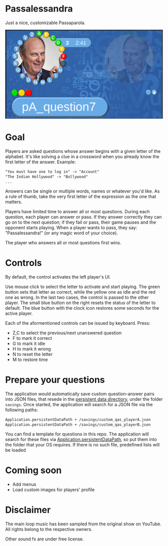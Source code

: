 # Passalessandra 
 Just a nice, customizable Passaparola.
 
![Example of game loop.](https://github.com/Fiordarancio/graduation-party-games/blob/main/Passalessandra/docs/example_game_loop.png "Example of game loop")

# Goal
 Players are asked questions whose answer begins with a given letter of the alphabet. It's like solving a clue in a crossword when you already know the first letter of the answer. Example: 

```
"You must have one to log in" -> "Account"
"The Indian Hollywood" -> "Bollywood"
...
```

Answers can be single or multiple words, names or whatever you'd like. As a rule of thumb, take the very first letter of the expression as the one that matters.

Players have limited time to answer all or most questions. 
During each question, each player can answer or pass. If they answer correctly they can go on to the next question; if they fail or pass, their game pauses and the opponent starts playing. When a player wants to pass, they say: "Passalessandra!" (or any magic word of your choice).

The player who answers all or most questions first wins.

# Controls
 By default, the control activates the left player's UI.

Use mouse click to select the letter to activate and start playing. 
The green button sets that letter as correct, while the yellow one as idle and the red one as wrong. In the last two cases, the control is passed to the other player.
The small blue button on the right resets the status of the letter to default.
The blue button with the clock icon restores some seconds for the active player.

Each of the aformentioned controls can be issued by keyboard. Press:
* Z,C to select the previous/next unanswered question
* F to mark it correct
* G to mark it idle
* H to mark it wrong
* N to reset the letter
* M to restore time

# Prepare your questions
 The application would automatically save custom question-answer pairs into JSON files, that resede in the [persistent data directiory](https://docs.unity3d.com/ScriptReference/Application-persistentDataPath.html), under the folder `savings`. Once started, the application will search for a JSON file via the following paths:

```
Application.persistentDataPath + /savings/custom_qas_playerA.json 
Application.persistentDataPath + /savings/custom_qas_playerB.json
```

You can find a template for questions in this repo. The application will search for these files via [Application.persistentDataPath](https://docs.unity3d.com/ScriptReference/Application-persistentDataPath.html), so put them into the folder that your OS requires. If there is no such file, predefined lists will be loaded

# Coming soon
* Add menus
* Load custom images for players' profile

# Disclaimer
 The main loop music has been sampled from the original show on YouTube. All rights belong to the respective owners.
 
 Other sound fx are under free license.
